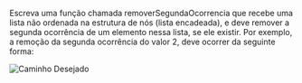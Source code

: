 Escreva uma função chamada removerSegundaOcorrencia que recebe uma lista não ordenada na estrutura de nós (lista encadeada), e deve remover a segunda ocorrência de um elemento nessa lista, se ele existir. Por exemplo, a remoção da segunda ocorrência do valor 2, deve ocorrer da seguinte forma:

![Caminho Desejado](https://i.imgur.com/QPYzjO7.png "Caminho desejado")
